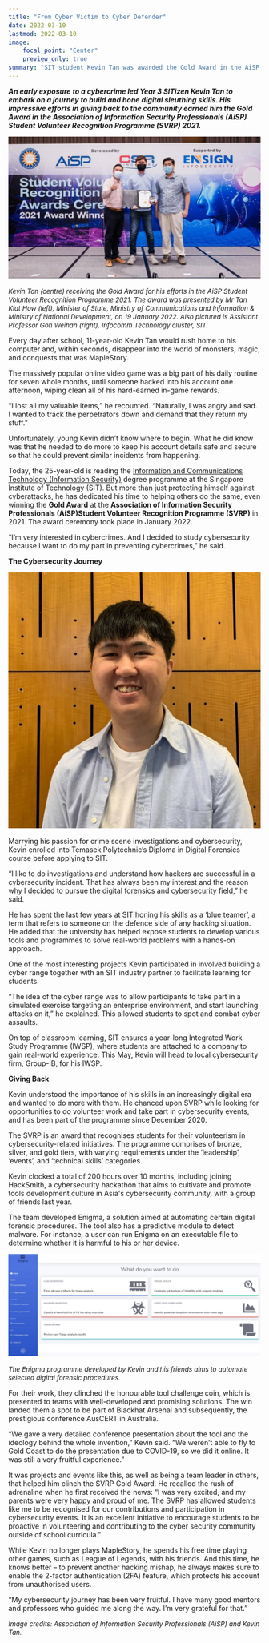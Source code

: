 ```yaml
---
title: "From Cyber Victim to Cyber Defender"
date: 2022-03-10
lastmod: 2022-03-10
image:
    focal_point: "Center"
    preview_only: true
summary: "SIT student Kevin Tan was awarded the Gold Award in the AiSP Student Volunteer Recognition Programme (SVRP) 2021 for his cybersecurity volunteering efforts and passion to prevent cybercrimes."
---
```


***An early exposure to a cybercrime led Year 3 SITizen Kevin Tan to embark on a journey to build and hone digital sleuthing skills. His impressive efforts in giving back to the community earned him the Gold Award in the Association of Information Security Professionals (AiSP) Student Volunteer Recognition Programme (SVRP) 2021.***

![KevinTan](./featured.jpg)

*<font size = 2>Kevin Tan (centre) receiving the Gold Award for his efforts in the AiSP Student Volunteer Recognition Programme 2021. The award was presented by Mr Tan Kiat How (left), Minister of State, Ministry of Communications and Information & Ministry of National Development, on 19 January 2022. Also pictured is Assistant Professor Goh Weihan (right), Infocomm Technology cluster, SIT.* </font>

Every day after school, 11-year-old Kevin Tan would rush home to his computer and, within seconds, disappear into the world of monsters, magic, and conquests that was MapleStory.

The massively popular online video game was a big part of his daily routine for seven whole months, until someone hacked into his account one afternoon, wiping clean all of his hard-earned in-game rewards.

“I lost all my valuable items,” he recounted. “Naturally, I was angry and sad. I wanted to track the perpetrators down and demand that they return my stuff.”

Unfortunately, young Kevin didn’t know where to begin. What he did know was that he needed to do more to keep his account details safe and secure so that he could prevent similar incidents from happening.

Today, the 25-year-old is reading the [Information and Communications Technology (Information Security)](https://www.singaporetech.edu.sg/undergraduate-programmes/information-and-communications-technology-information-security "ICT(IS)") degree programme at the Singapore Institute of Technology (SIT). But more than just protecting himself against cyberattacks, he has dedicated his time to helping others do the same, even winning the **Gold Award** at the **Association of Information Security Professionals (AiSP)Student Volunteer Recognition Programme (SVRP)** in 2021. The award ceremony took place in January 2022.

“I’m very interested in cybercrimes. And I decided to study cybersecurity because I want to do my part in preventing cybercrimes,” he said.

**The Cybersecurity Journey**

![KevinTan_profilepic](./kevintan-profilepic.jpg)

Marrying his passion for crime scene investigations and cybersecurity, Kevin enrolled into Temasek Polytechnic’s Diploma in Digital Forensics course before applying to SIT.

“I like to do investigations and understand how hackers are successful in a cybersecurity incident. That has always been my interest and the reason why I decided to pursue the digital forensics and cybersecurity field,” he said.

He has spent the last few years at SIT honing his skills as a ‘blue teamer’, a term that refers to someone on the defence side of any hacking situation. He added that the university has helped expose students to develop various tools and programmes to solve real-world problems with a hands-on approach.

One of the most interesting projects Kevin participated in involved building a cyber range together with an SIT industry partner to facilitate learning for students.

“The idea of the cyber range was to allow participants to take part in a simulated exercise targeting an enterprise environment, and start launching attacks on it,” he explained. This allowed students to spot and combat cyber assaults.

On top of classroom learning, SIT ensures a year-long Integrated Work Study Programme (IWSP), where students are attached to a company to gain real-world experience. This May, Kevin will head to local cybersecurity firm, Group-IB, for his IWSP.

**Giving Back**

Kevin understood the importance of his skills in an increasingly digital era and wanted to do more with them. He chanced upon SVRP while looking for opportunities to do volunteer work and take part in cybersecurity events, and has been part of the programme since December 2020.

The SVRP is an award that recognises students for their volunteerism in cybersecurity-related initiatives. The programme comprises of bronze, silver, and gold tiers, with varying requirements under the ‘leadership’, ‘events’, and ‘technical skills’ categories.

Kevin clocked a total of 200 hours over 10 months, including joining HackSmith, a cybersecurity hackathon that aims to cultivate and promote tools development culture in Asia's cybersecurity community, with a group of friends last year.

The team developed Enigma, a solution aimed at automating certain digital forensic procedures. The tool also has a predictive module to detect malware. For instance, a user can run Enigma on an executable file to determine whether it is harmful to his or her device.

![KevinTan_Enigma-prog](./kevintan-enigma-prog.jpg)

*<font size = 2>The Enigma programme developed by Kevin and his friends aims to automate selected digital forensic procedures.*</font>

For their work, they clinched the honourable tool challenge coin, which is presented to teams with well-developed and promising solutions. The win landed them a spot to be part of Blackhat Arsenal and subsequently, the prestigious conference AusCERT in Australia.

“We gave a very detailed conference presentation about the tool and the ideology behind the whole invention,” Kevin said. “We weren’t able to fly to Gold Coast to do the presentation due to COVID-19, so we did it online. It was still a very fruitful experience.” 

It was projects and events like this, as well as being a team leader in others, that helped him clinch the SVRP Gold Award. He recalled the rush of adrenaline when he first received the news: “I was very excited, and my parents were very happy and proud of me. The SVRP has allowed students like me to be recognised for our contributions and participation in cybersecurity events. It is an excellent initiative to encourage students to be proactive in volunteering and contributing to the cyber security community outside of school curricula."

While Kevin no longer plays MapleStory, he spends his free time playing other games, such as League of Legends, with his friends. And this time, he knows better – to prevent another hacking mishap, he always makes sure to enable the 2-factor authentication (2FA) feature, which protects his account from unauthorised users.

“My cybersecurity journey has been very fruitful. I have many good mentors and professors who guided me along the way. I’m very grateful for that.”

*<font size = 2>Image credits: Association of Information Security Professionals (AiSP) and Kevin Tan.*</font>